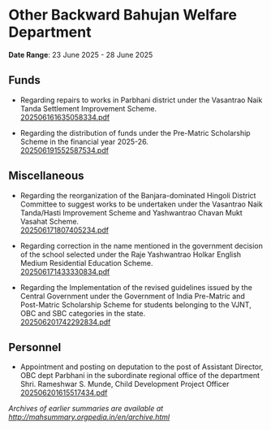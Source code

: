 # Other Backward Bahujan Welfare Department

**Date Range**: 23 June 2025 - 28 June 2025


## Funds
- Regarding repairs to works in Parbhani district under the Vasantrao Naik Tanda Settlement Improvement Scheme.\
  [202506161635058334.pdf](https://gr.maharashtra.gov.in/Site/Upload/Government%20Resolutions/English/202506161635058334.pdf)

- Regarding the distribution of funds under the Pre-Matric Scholarship Scheme in the financial year 2025-26.\
  [202506191552587534.pdf](https://gr.maharashtra.gov.in/Site/Upload/Government%20Resolutions/English/202506191552587534.pdf)

## Miscellaneous
- Regarding the reorganization of the Banjara-dominated Hingoli District Committee to suggest works to be undertaken under the Vasantrao Naik Tanda/Hasti Improvement Scheme and Yashwantrao Chavan Mukt Vasahat Scheme.\
  [202506171807405234.pdf](https://gr.maharashtra.gov.in/Site/Upload/Government%20Resolutions/English/202506171807405234.pdf)

- Regarding correction in the name mentioned in the government decision of the school selected under the Raje Yashwantrao Holkar English Medium Residential Education Scheme.\
  [202506171433330834.pdf](https://gr.maharashtra.gov.in/Site/Upload/Government%20Resolutions/English/202506171433330834.pdf)

- Regarding the Implementation of the revised guidelines issued by the Central Government under the Government of India Pre-Matric and Post-Matric Scholarship Scheme for students belonging to the VJNT, OBC and  SBC categories in the state.\
  [202506201742292834.pdf](https://gr.maharashtra.gov.in/Site/Upload/Government%20Resolutions/English/202506201742292834.pdf)

## Personnel
- Appointment and posting on deputation to the post of Assistant Director, OBC dept Parbhani in the subordinate regional office of the department Shri. Rameshwar S. Munde, Child Development Project Officer\
  [202506201615517434.pdf](https://gr.maharashtra.gov.in/Site/Upload/Government%20Resolutions/English/202506201615517434.pdf)


*Archives of earlier summaries are available at http://mahsummary.orgpedia.in/en/archive.html*